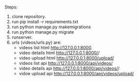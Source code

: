 Steps:
1. clone repository.
2. run pip install -r requirements.txt
3. run python manage.py makemigrations
4. run python manage.py migrate
5. runserver.
6. urls (videos/urls.py) are:
   - videos list html http://127.0.0.1:8000.
   - video details html http://127.0.0.1:8000/<id>/
   - video upload html http://127.0.0.1:8000/upload/
   - videos list api http://127.0.0.1:8000/api/videos/
   - video details api http://127.0.0.1:8000/api/videos/<id>/
   - vidoe upload api http://127.0.0.1:8000/api/videos/upload/
